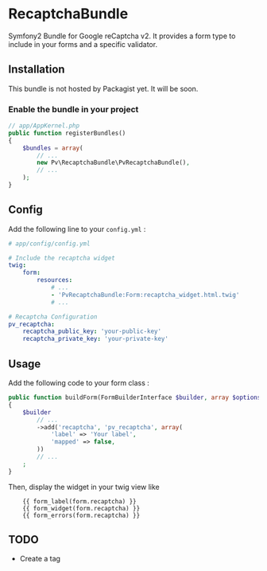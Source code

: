 # RecaptchaBundle

Symfony2 Bundle for Google reCaptcha v2.
It provides a form type to include in your forms and a specific validator.

## Installation

This bundle is not hosted by Packagist yet.
It will be soon.

### Enable the bundle in your project

```php
// app/AppKernel.php
public function registerBundles()
{
    $bundles = array(
        // ...
        new Pv\RecaptchaBundle\PvRecaptchaBundle(),
        // ...
    );
}
```

## Config

Add the following line to your `config.yml` :
```yaml
# app/config/config.yml

# Include the recaptcha widget
twig:
    form:
        resources:
            # ...
            - 'PvRecaptchaBundle:Form:recaptcha_widget.html.twig'
            # ...

# Recaptcha Configuration
pv_recaptcha:
    recaptcha_public_key: 'your-public-key'
    recaptcha_private_key: 'your-private-key'
```

## Usage

Add the following code to your form class :
```php
public function buildForm(FormBuilderInterface $builder, array $options)
{
    $builder
        // ...
        ->add('recaptcha', 'pv_recaptcha', array(
            'label' => 'Your label',
            'mapped' => false,
        ))
        // ...
    ;
}
```
Then, display the widget in your twig view like
```twig
    {{ form_label(form.recaptcha) }}
    {{ form_widget(form.recaptcha) }}
    {{ form_errors(form.recaptcha) }}
```

## TODO
* Create a tag
